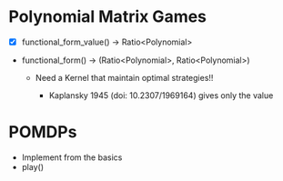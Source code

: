 # Polynomial Matrix Games

- [x] functional_form_value() -> Ratio<Polynomial<i32>>
- functional_form() -> (Ratio<Polynomial<i32>>, Ratio<Polynomial<i32>>)
  - Need a Kernel that maintain optimal strategies!!
    
    - Kaplansky 1945 (doi: 10.2307/1969164) gives only the value


# POMDPs

- Implement from the basics
- play()

